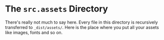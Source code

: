 # The `src.assets` Directory

There's really not much to say here. Every file in this directory is recursively transferred to `_dist/assets/`.
Here is the place where you put all your assets like images, fonts and so on.
